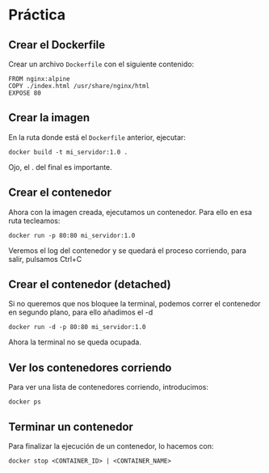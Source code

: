 # Práctica

## Crear el Dockerfile

Crear un archivo `Dockerfile` con el siguiente contenido:

```
FROM nginx:alpine
COPY ./index.html /usr/share/nginx/html
EXPOSE 80
```

## Crear la imagen

En la ruta donde está el  `Dockerfile` anterior, ejecutar:

```
docker build -t mi_servidor:1.0 .
```

Ojo, el . del final es importante.

## Crear el contenedor

Ahora con la imagen creada, ejecutamos un contenedor. Para ello en esa ruta tecleamos:

```
docker run -p 80:80 mi_servidor:1.0
```

Veremos el log del contenedor y se quedará el proceso corriendo, para salir, pulsamos Ctrl+C

## Crear el contenedor (detached)

Si no queremos que nos bloquee la terminal, podemos correr el contenedor en segundo plano, para ello añadimos el -d

```
docker run -d -p 80:80 mi_servidor:1.0
```

Ahora la terminal no se queda ocupada.

## Ver los contenedores corriendo

Para ver una lista de contenedores corriendo, introducimos:

```
docker ps
```

## Terminar un contenedor

Para finalizar la ejecución de un contenedor, lo hacemos con:

```
docker stop <CONTAINER_ID> | <CONTAINER_NAME>
```
